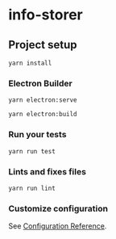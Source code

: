 # info-storer

## Project setup
```
yarn install
```

### Electron Builder
```
yarn electron:serve

yarn electron:build
```

### Run your tests
```
yarn run test
```

### Lints and fixes files
```
yarn run lint
```

### Customize configuration
See [Configuration Reference](https://cli.vuejs.org/config/).
